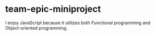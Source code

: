 # team-epic-miniproject

I enjoy JavaScript because it utilizes both Functional programming and Object-oriented programming.

